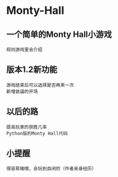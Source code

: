 # Monty-Hall
## 一个简单的Monty Hall小游戏
    规则游戏里会介绍
## 版本1.2新功能
    游戏结束后可以选择是否再来一次
    新增装逼的开场
## 以后的路
    提高玩家的获胜几率
    Python版的Monty Hall代码
## 小提醒
    很容易输哦，会玩到自闭的（作者亲身经历）

